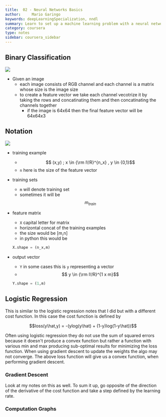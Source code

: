 ```yaml
---
title:  02 - Neural Networks Basics
author:     Mario Garingo
keywords: deepLearningSpecialization, nndl
summary: Learn to set up a machine learning problem with a neural network mindset. Learn to use vectorization to speed up your model.
category: coursera
type: notes
sidebar: coursera_sidebar
---
```


## Binary Classification
![](binaryCalc)
- Given an image
	- each image consists of RGB channel and each channel is a matrix whose size is the image size
	- to create a feature vector we take each channel vecotrize it by taking the rows and concatinating them and then concatinating the channels together
		- if the image is 64x64 then the final feature vector will be 64x64x3

## Notation
![](notation)
- training example
	- $$ (x,y) ; x \in  {\rm I\!R}^{n_x} , y \in {0,1}$$ 
	- ```n``` here is the size of the feature vector
- training sets
	- ```m``` will denote training set
	- sometimes it will be $$m_{train}$$
- feature matrix
	- ```X``` capital letter for matrix
	- horizontal concat of the training examples
	- the size would be [m,n]
	- in python this would be 

	```python
	X.shape = (n_x,m)
	```

- output vector
	- ```Y``` in some cases this is ```y``` representing a vector
	- $$ y \in  {\rm I\!R}^{1 x m}$$ 

	```python
	Y.shape = (1,m)
	```

## Logistic Regression
This is similar to the logistic regression notes that I did but with a different cost function.  In this case the cost function is defined by

$$loss(y\hat,y) = -(ylog(y\hat) + (1-y)log(1-y\hat))$$

Often using logistic regression they do not use the sum of squared errors because it doesn't produce a convex function but rather a function with various min and max producing sub-optimal results for minimizing the loss function.  When using gradient descent to update the weights the algo may not converge.  The above loss function will give us a convex function, when performing gradient descent.

### Gradient Descent
Look at my notes on this as well. To sum it up, go opposite of the direction of the derivative of the cost function and take a step defined by the learning rate.

### Computation Graphs




